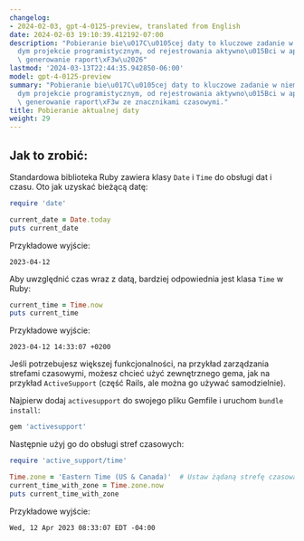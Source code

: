 ```yaml
---
changelog:
- 2024-02-03, gpt-4-0125-preview, translated from English
date: 2024-02-03 19:10:39.412192-07:00
description: "Pobieranie bie\u017C\u0105cej daty to kluczowe zadanie w niemal ka\u017C\
  dym projekcie programistycznym, od rejestrowania aktywno\u015Bci w aplikacji po\
  \ generowanie raport\xF3w\u2026"
lastmod: '2024-03-13T22:44:35.942850-06:00'
model: gpt-4-0125-preview
summary: "Pobieranie bie\u017C\u0105cej daty to kluczowe zadanie w niemal ka\u017C\
  dym projekcie programistycznym, od rejestrowania aktywno\u015Bci w aplikacji po\
  \ generowanie raport\xF3w ze znacznikami czasowymi."
title: Pobieranie aktualnej daty
weight: 29
---
```


## Jak to zrobić:
Standardowa biblioteka Ruby zawiera klasy `Date` i `Time` do obsługi dat i czasu. Oto jak uzyskać bieżącą datę:

```ruby
require 'date'

current_date = Date.today
puts current_date
```

Przykładowe wyjście: 
```
2023-04-12
```

Aby uwzględnić czas wraz z datą, bardziej odpowiednia jest klasa `Time` w Ruby:

```ruby
current_time = Time.now
puts current_time
```

Przykładowe wyjście: 
```
2023-04-12 14:33:07 +0200
```

Jeśli potrzebujesz większej funkcjonalności, na przykład zarządzania strefami czasowymi, możesz chcieć użyć zewnętrznego gema, jak na przykład `ActiveSupport` (część Rails, ale można go używać samodzielnie).

Najpierw dodaj `activesupport` do swojego pliku Gemfile i uruchom `bundle install`:

```ruby
gem 'activesupport'
```

Następnie użyj go do obsługi stref czasowych:

```ruby
require 'active_support/time'

Time.zone = 'Eastern Time (US & Canada)'  # Ustaw żądaną strefę czasową
current_time_with_zone = Time.zone.now
puts current_time_with_zone
```

Przykładowe wyjście:
```
Wed, 12 Apr 2023 08:33:07 EDT -04:00
```
